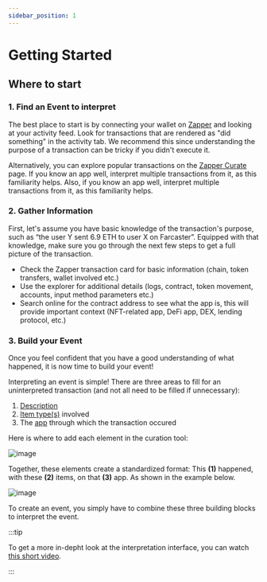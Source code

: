 ```yaml
---
sidebar_position: 1
---
```


# Getting Started

## Where to start

### 1. Find an Event to interpret

The best place to start is by connecting your wallet on [Zapper](https://zapper.xyz/) and looking at your activity feed. Look for transactions that are rendered as "did something" in the activity tab. We recommend this since understanding the purpose of a transaction can be tricky if you didn't execute it.

Alternatively, you can explore popular transactions on the [Zapper Curate](https://zapper.xyz/curate/events) page. If you know an app well, interpret multiple transactions from it, as this familiarity helps. Also, if you know an app well, interpret multiple transactions from it, as this familiarity helps.

### 2. Gather Information

First, let's assume you have basic knowledge of the transaction's purpose, such as “the user Y sent 6.9 ETH to user X on Farcaster”. Equipped with that knowledge, make sure you go through the next few steps to get a full picture of the transaction. 

- Check the Zapper transaction card for basic information (chain, token transfers, wallet involved etc.)
- Use the explorer for additional details (logs, contract, token movement, accounts, input method parameters etc.)
- Search online for the contract address to see what the app is, this will provide important context (NFT-related app, DeFi app, DEX, lending protocol, etc.)

### 3. Build your Event

Once you feel confident that you have a good understanding of what happened, it is now time to build your event!

Interpreting an event is simple! There are three areas to fill for an uninterpreted transaction (and not all need to be filled if unnecessary):

1. [Description](https://protocol-docs-smoky.vercel.app/docs/Interpretation/event-interpretation/guide/action-verb)
2. [Item type(s)](https://protocol-docs-smoky.vercel.app/docs/Interpretation/event-interpretation/guide/item-types) involved
3. The [app](https://protocol-docs-smoky.vercel.app/docs/Interpretation/event-interpretation/guide/adding-app) through which the transaction occured

Here is where to add each element in the curation tool:

![image](/img/assets/mechanics1.png)

Together, these elements create a standardized format: This **(1)** happened, with these **(2)** items, on that **(3)** app. As shown in the example below. 

![image](/img/assets/EventStructure.png)

To create an event, you simply have to combine these three building blocks to interpret the event. 

:::tip 

To get a more in-depht look at the interpretation interface, you can watch [this short video](https://youtu.be/WnOqA-oacSM).

:::
